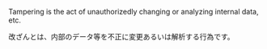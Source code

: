
Tampering is the act of unauthorizedly changing or analyzing internal data, etc.

改ざんとは、内部のデータ等を不正に変更あるいは解析する行為です。

